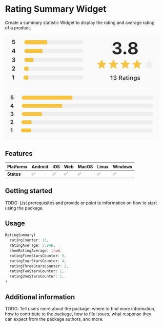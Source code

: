 # Rating Summary Widget

Create a summary statistic Widget to display the rating and average rating of a product.

![Screenshot of the raring summary widget with the average rewiew indicator](assets/readme/rating_summary_example_average.png)
![Screenshot of the raring summary widget without the average rewiew indicator](assets/readme/rating_summary_example.png)

## Features

| Platforms  | Android | iOS | Web | MacOS | Linux | Windows |
| ---------- | ------- | --- | --- | ----- | ----- | ------- |
| **Status** | ✅      | ✅  | ✅  | ✅    | ✅    | ✅      |

## Getting started

TODO: List prerequisites and provide or point to information on how to
start using the package.

## Usage

```dart
RatingSummary(
  ratingCounter: 13,
  ratingAverage: 3.846,
  showRatingAverage: true,
  ratingFiveStarsCounter: 5,
  ratingFourStarsCounter: 4,
  ratingThreeStarsCounter: 2,
  ratingTwoStarsCounter: 1,
  ratingOneStarsCounter: 1,
)
```

## Additional information

TODO: Tell users more about the package: where to find more information, how to
contribute to the package, how to file issues, what response they can expect
from the package authors, and more.
